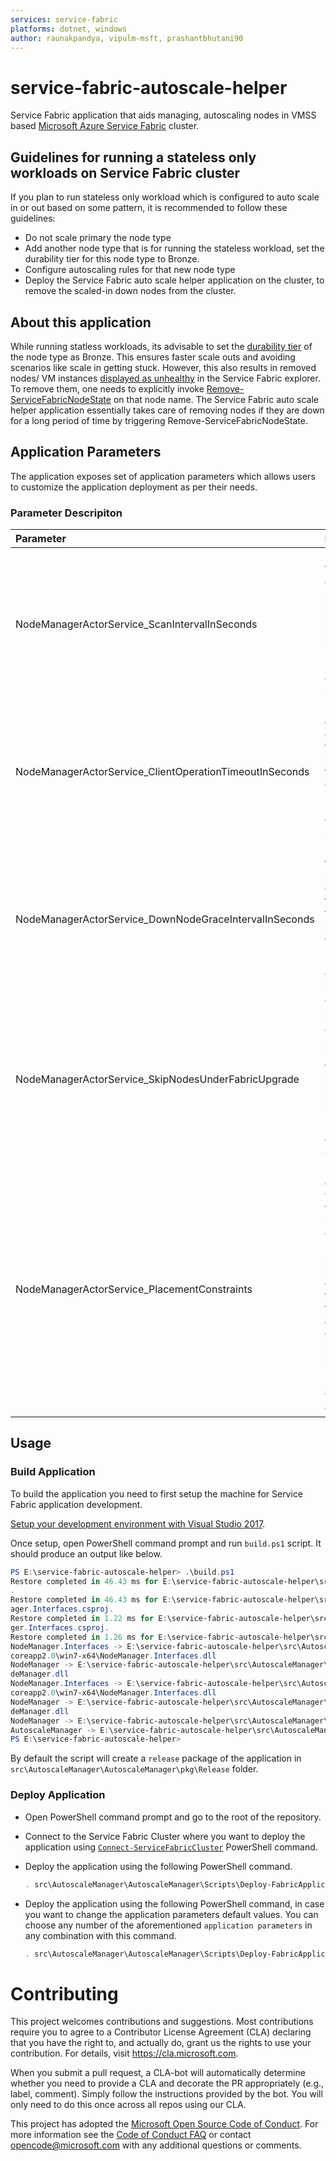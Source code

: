 ```yaml
---
services: service-fabric
platforms: dotnet, windows
author: raunakpandya, vipulm-msft, prashantbhutani90
---
```


# service-fabric-autoscale-helper
Service Fabric application that aids managing, autoscaling nodes in VMSS based [Microsoft Azure Service Fabric](https://azure.microsoft.com/services/service-fabric/) cluster.

## Guidelines for running a stateless only workloads on Service Fabric cluster
If you plan to run stateless only workload which is configured to auto scale in or out based on some pattern, it is recommended to follow these guidelines: 

- Do not scale primary the node type
- Add another node type that is for running the stateless workload, set the durability tier for this node type to Bronze.
- Configure autoscaling rules for that new node type
- Deploy the Service Fabric auto scale helper application on the cluster, to remove the scaled-in down nodes from the cluster.

## About this application
While running statless workloads, its advisable to set the [durability tier](https://docs.microsoft.com/en-us/azure/service-fabric/service-fabric-cluster-capacity#the-durability-characteristics-of-the-cluster) of the node type as Bronze. This ensures faster scale outs and avoiding scenarios like scale in getting stuck. However, this also results in removed nodes/ VM instances [displayed as unhealthy](https://docs.microsoft.com/en-us/azure/service-fabric/service-fabric-cluster-scale-up-down#behaviors-you-may-observe-in-service-fabric-explorer) in the Service Fabric explorer. To remove them, one needs to explicitly invoke [Remove-ServiceFabricNodeState](https://docs.microsoft.com/en-us/powershell/module/servicefabric/remove-servicefabricnodestate?view=azureservicefabricps) on that node name. The Service Fabric auto scale helper application essentially takes care of removing nodes if they are down for a long period of time by triggering Remove-ServiceFabricNodeState. 

## Application Parameters
The application exposes set of application parameters which allows users to customize the application deployment as per their needs. 

### Parameter Descripiton
|Parameter|Description|
|:-|:-|
|NodeManagerActorService_ScanIntervalInSeconds|How often the application should scan for the nodes ready for removal. <br/><br/>Default value is `60` seconds.|
|NodeManagerActorService_ClientOperationTimeoutInSeconds|How long does the client wait for the response from cluster. <br/><br/>Default value is `30` seconds.|
|NodeManagerActorService_DownNodeGraceIntervalInSeconds|How long the node should be down for the service to consider it gone for good. <br/><br/>Default value is `120` seconds.|
|NodeManagerActorService_SkipNodesUnderFabricUpgrade|The service should consider nodes under fabric upgrade for removal or not.  <br/><br/>Default value is `true`.|
|NodeManagerActorService_PlacementConstraints|Placement constraints with which the service must be deployed. Ideally one should put placement constraints to deploy the application on the primary node type.<br/><br/>Default value is empty.|

## Usage

### Build Application
To build the application you need to first setup the machine for Service Fabric application development. 

[Setup your development environment with Visual Studio 2017](https://docs.microsoft.com/azure/service-fabric/service-fabric-get-started).

Once setup, open PowerShell command prompt and run `build.ps1` script. It should produce an output like below.

```PowerShell
PS E:\service-fabric-autoscale-helper> .\build.ps1
Restore completed in 46.43 ms for E:\service-fabric-autoscale-helper\src\AutoscaleManager\NodeManager\NodeManager.csproj
.
Restore completed in 46.43 ms for E:\service-fabric-autoscale-helper\src\AutoscaleManager\NodeManager.Interfaces\NodeMan
ager.Interfaces.csproj.
Restore completed in 1.22 ms for E:\service-fabric-autoscale-helper\src\AutoscaleManager\NodeManager.Interfaces\NodeMana
ger.Interfaces.csproj.
Restore completed in 1.26 ms for E:\service-fabric-autoscale-helper\src\AutoscaleManager\NodeManager\NodeManager.csproj.
NodeManager.Interfaces -> E:\service-fabric-autoscale-helper\src\AutoscaleManager\NodeManager.Interfaces\bin\Release\net
coreapp2.0\win7-x64\NodeManager.Interfaces.dll
NodeManager -> E:\service-fabric-autoscale-helper\src\AutoscaleManager\NodeManager\bin\Release\netcoreapp2.0\win7-x64\No
deManager.dll
NodeManager.Interfaces -> E:\service-fabric-autoscale-helper\src\AutoscaleManager\NodeManager.Interfaces\bin\Release\net
coreapp2.0\win7-x64\NodeManager.Interfaces.dll
NodeManager -> E:\service-fabric-autoscale-helper\src\AutoscaleManager\NodeManager\bin\Release\netcoreapp2.0\win7-x64\No
deManager.dll
NodeManager -> E:\service-fabric-autoscale-helper\src\AutoscaleManager\AutoscaleManager\pkg\Release\NodeManagerPkg\Code\
AutoscaleManager -> E:\service-fabric-autoscale-helper\src\AutoscaleManager\AutoscaleManager\pkg\Release
PS E:\service-fabric-autoscale-helper>
```

By default the script will create a `release` package of the application in `src\AutoscaleManager\AutoscaleManager\pkg\Release` folder. 

### Deploy Application

- Open PowerShell command prompt and go to the root of the repository.

- Connect to the Service Fabric Cluster where you want to deploy the application using [`Connect-ServiceFabricCluster`](https://docs.microsoft.com/en-us/powershell/module/servicefabric/connect-servicefabriccluster?view=azureservicefabricps) PowerShell command. 

- Deploy the application using the following PowerShell command.

  ```PowerShell
  . src\AutoscaleManager\AutoscaleManager\Scripts\Deploy-FabricApplication.ps1 -ApplicationPackagePath 'src\AutoscaleManager\AutoscaleManager\pkg\Release' -PublishProfileFile 'src\AutoscaleManager\AutoscaleManager\PublishProfiles\Cloud.xml' -UseExistingClusterConnection -ApplicationParameter @{ 'NodeManagerActorService_PlacementConstraints'='(NodeTypeName==<primary_nodetype_name>)'; }
  ```

- Deploy the application using the following PowerShell command, in case you want to change the application parameters default values. You can choose any number of the aforementioned `application parameters` in any combination with this command.

  ```PowerShell
  . src\AutoscaleManager\AutoscaleManager\Scripts\Deploy-FabricApplication.ps1 -ApplicationPackagePath 'src\AutoscaleManager\AutoscaleManager\pkg\Release' -PublishProfileFile 'src\AutoscaleManager\AutoscaleManager\PublishProfiles\Cloud.xml' -UseExistingClusterConnection -ApplicationParameter @{ 'NodeManagerActorService_PlacementConstraints'='(NodeTypeName==<primary_nodetype_name>)'; 'NodeManagerActorService_ScanIntervalInSeconds'='120'; 'NodeManagerActorService_ClientOperationTimeoutInSeconds'='120'; 'NodeManagerActorService_DownNodeGraceIntervalInSeconds' = '300'; }
  ```

# Contributing

This project welcomes contributions and suggestions.  Most contributions require you to agree to a
Contributor License Agreement (CLA) declaring that you have the right to, and actually do, grant us
the rights to use your contribution. For details, visit https://cla.microsoft.com.

When you submit a pull request, a CLA-bot will automatically determine whether you need to provide
a CLA and decorate the PR appropriately (e.g., label, comment). Simply follow the instructions
provided by the bot. You will only need to do this once across all repos using our CLA.

This project has adopted the [Microsoft Open Source Code of Conduct](https://opensource.microsoft.com/codeofconduct/).
For more information see the [Code of Conduct FAQ](https://opensource.microsoft.com/codeofconduct/faq/) or
contact [opencode@microsoft.com](mailto:opencode@microsoft.com) with any additional questions or comments.